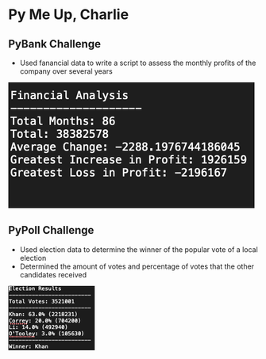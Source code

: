 # Py Me Up, Charlie

## PyBank Challenge
- Used fanancial data to write a script to assess the monthly profits of the company over several years

![Alt text](/Python_Challenge/PyBank/budget.png?raw=true "Optional Title")

## PyPoll Challenge
- Used election data to determine the winner of the popular vote of a local election
- Determined the amount of votes and percentage of votes that the other candidates received

![Alt text](/Python_Challenge/PyPoll/winner.png?raw=true "Optional Title")

